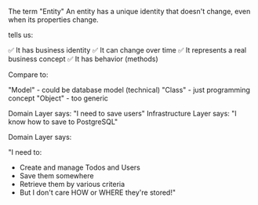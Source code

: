 The term "Entity" 
An entity has a unique identity that doesn't change, even when its properties change.

tells us:

✅ It has business identity
✅ It can change over time
✅ It represents a real business concept
✅ It has behavior (methods)

Compare to:

"Model" - could be database model (technical)
"Class" - just programming concept
"Object" - too generic



Domain Layer says: "I need to save users"
Infrastructure Layer says: "I know how to save to PostgreSQL"



Domain Layer says:

"I need to:
- Create and manage Todos and Users
- Save them somewhere
- Retrieve them by various criteria
- But I don't care HOW or WHERE they're stored!"